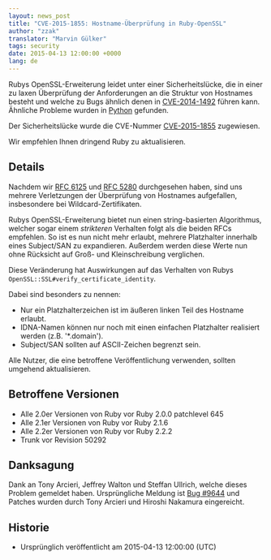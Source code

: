 ```yaml
---
layout: news_post
title: "CVE-2015-1855: Hostname-Überprüfung in Ruby-OpenSSL"
author: "zzak"
translator: "Marvin Gülker"
tags: security
date: 2015-04-13 12:00:00 +0000
lang: de
---
```


Rubys OpenSSL-Erweiterung leidet unter einer Sicherheitslücke, die in
einer zu laxen Überprüfung der Anforderungen an die Struktur von
Hostnames besteht und welche zu Bugs ähnlich denen in
[CVE-2014-1492][CVE-2014-1492] führen kann. Ähnliche Probleme wurden
in [Python][python-hostname-bug] gefunden.

Der Sicherheitslücke wurde die CVE-Nummer
[CVE-2015-1855][CVE-2015-1855] zugewiesen.

Wir empfehlen Ihnen dringend Ruby zu aktualisieren.

## Details

Nachdem wir [RFC 6125][RFC-6125] und [RFC 5280][RFC-5280] durchgesehen
haben, sind uns mehrere Verletzungen der Überprüfung von Hostnames
aufgefallen, insbesondere bei Wildcard-Zertifikaten.

Rubys OpenSSL-Erweiterung bietet nun einen string-basierten
Algorithmus, welcher sogar einem _strikteren_ Verhalten folgt als die beiden
RFCs empfehlen. So ist es nun nicht mehr erlaubt, mehrere Platzhalter
innerhalb eines Subject/SAN zu expandieren. Außerdem werden diese
Werte nun ohne Rücksicht auf Groß- und Kleinschreibung verglichen.

Diese Veränderung hat Auswirkungen auf das Verhalten von Rubys
`OpenSSL::SSL#verify_certificate_identity`.

Dabei sind besonders zu nennen:

* Nur ein Platzhalterzeichen ist im äußeren linken Teil des Hostname
  erlaubt.
* IDNA-Namen können nur noch mit einen einfachen Platzhalter
  realisiert werden (z.B. '\*.domain').
* Subject/SAN sollten auf ASCII-Zeichen begrenzt sein.

Alle Nutzer, die eine betroffene Veröffentlichung verwenden, sollten
umgehend aktualisieren.

## Betroffene Versionen

* Alle 2.0er Versionen von Ruby vor Ruby 2.0.0 patchlevel 645
* Alle 2.1er Versionen von Ruby vor Ruby 2.1.6
* Alle 2.2er Versionen von Ruby vor Ruby 2.2.2
* Trunk vor Revision 50292

## Danksagung

Dank an Tony Arcieri, Jeffrey Walton und Steffan Ullrich, welche
dieses Problem gemeldet haben. Ursprüngliche Meldung ist
[Bug #9644][Bug-9644] und Patches wurden durch Tony Arcieri und
Hiroshi Nakamura eingereicht.

## Historie

* Ursprünglich veröffentlicht am 2015-04-13 12:00:00 (UTC)

[CVE-2014-1492]: https://bugzilla.mozilla.org/show_bug.cgi?id=903885
[python-hostname-bug]: https://bugs.python.org/issue17997
[CVE-2015-1855]: http://cve.mitre.org/cgi-bin/cvename.cgi?name=CVE-2015-1855
[RFC-6125]: https://tools.ietf.org/html/rfc6125
[RFC-5280]: https://tools.ietf.org/html/rfc5280
[Bug-9644]: https://bugs.ruby-lang.org/issues/9644
